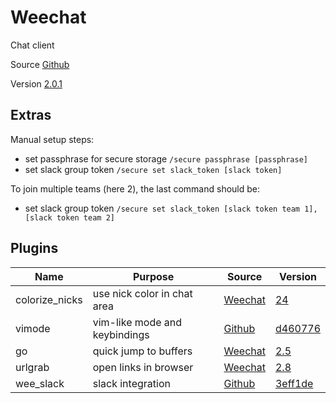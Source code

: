# Weechat

Chat client

Source [Github](https://github.com/weechat/weechat)

Version [2.0.1](https://github.com/weechat/weechat/releases/tag/v2.0.1)

## Extras

Manual setup steps:
- set passphrase for secure storage `/secure passphrase [passphrase]`
- set slack group token `/secure set slack_token [slack token]`

To join multiple teams (here 2), the last command should be:
- set slack group token `/secure set slack_token [slack token team 1],[slack token team 2]`

## Plugins

| Name                | Purpose                          | Source                                                             | Version                                                                                                  |
|---------------------|----------------------------------|--------------------------------------------------------------------|----------------------------------------------------------------------------------------------------------|
| colorize_nicks      | use nick color in chat area      | [Weechat](https://weechat.org/files/scripts/colorize_nicks.py)     | [24](https://github.com/weechat/scripts/commit/24d3f9db81d3621dd7f75d8f6e6cfc411a49f907)                 |
| vimode              | vim-like mode and keybindings    | [Github](https://github.com/tardypad/weechat-vimode)               | [d460776](https://github.com/tardypad/weechat-vimode/commit/d460776130ec8e2010d7189bbd24dda3f6a0aa46)    |
| go                  | quick jump to buffers            | [Weechat](https://weechat.org/files/scripts/go.py)                 | [2.5](https://github.com/weechat/scripts/commit/dc9e69f37fcdc51f0f5a8856ef977ee3d8d8e371)                |
| urlgrab             | open links in browser            | [Weechat](https://weechat.org/files/scripts/urlgrab.py)            | [2.8](https://github.com/weechat/scripts/commit/8171777c930875ccb10311e3e86776292f142729)                |
| wee_slack           | slack integration                | [Github](https://github.com/wee-slack/wee-slack)                   | [3eff1de](https://github.com/wee-slack/wee-slack/commit/3eff1de49d3aba1d991b7b6953e6b55a24fdecd9)        |
